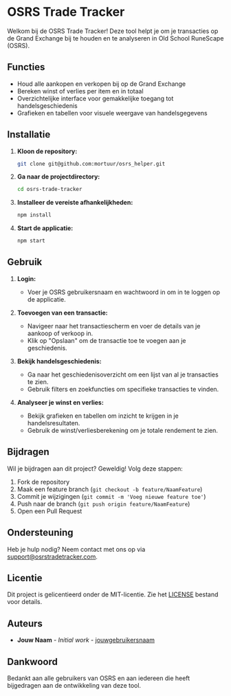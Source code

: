 # OSRS Trade Tracker

Welkom bij de OSRS Trade Tracker! Deze tool helpt je om je transacties op de Grand Exchange bij te houden en te analyseren in Old School RuneScape (OSRS).

## Functies

- Houd alle aankopen en verkopen bij op de Grand Exchange
- Bereken winst of verlies per item en in totaal
- Overzichtelijke interface voor gemakkelijke toegang tot handelsgeschiedenis
- Grafieken en tabellen voor visuele weergave van handelsgegevens

## Installatie

1. **Kloon de repository:**

    ```bash
    git clone git@github.com:mortuur/osrs_helper.git
    ```

2. **Ga naar de projectdirectory:**

    ```bash
    cd osrs-trade-tracker
    ```

3. **Installeer de vereiste afhankelijkheden:**

    ```bash
    npm install
    ```

4. **Start de applicatie:**

    ```bash
    npm start
    ```

## Gebruik

1. **Login:**
   - Voer je OSRS gebruikersnaam en wachtwoord in om in te loggen op de applicatie.

2. **Toevoegen van een transactie:**
   - Navigeer naar het transactiescherm en voer de details van je aankoop of verkoop in.
   - Klik op "Opslaan" om de transactie toe te voegen aan je geschiedenis.

3. **Bekijk handelsgeschiedenis:**
   - Ga naar het geschiedenisoverzicht om een lijst van al je transacties te zien.
   - Gebruik filters en zoekfuncties om specifieke transacties te vinden.

4. **Analyseer je winst en verlies:**
   - Bekijk grafieken en tabellen om inzicht te krijgen in je handelsresultaten.
   - Gebruik de winst/verliesberekening om je totale rendement te zien.

## Bijdragen

Wil je bijdragen aan dit project? Geweldig! Volg deze stappen:

1. Fork de repository
2. Maak een feature branch (`git checkout -b feature/NaamFeature`)
3. Commit je wijzigingen (`git commit -m 'Voeg nieuwe feature toe'`)
4. Push naar de branch (`git push origin feature/NaamFeature`)
5. Open een Pull Request

## Ondersteuning

Heb je hulp nodig? Neem contact met ons op via [support@osrstradetracker.com](mailto:support@osrstradetracker.com).

## Licentie

Dit project is gelicentieerd onder de MIT-licentie. Zie het [LICENSE](LICENSE) bestand voor details.

## Auteurs

- **Jouw Naam** - *Initial work* - [jouwgebruikersnaam](https://github.com/jouwgebruikersnaam)

## Dankwoord

Bedankt aan alle gebruikers van OSRS en aan iedereen die heeft bijgedragen aan de ontwikkeling van deze tool.


